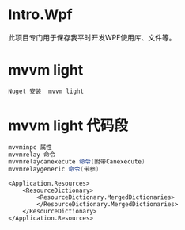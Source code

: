 # Intro.Wpf
此项目专门用于保存我平时开发WPF使用库、文件等。

# mvvm light
```XML
Nuget 安装  mvvm light 
```

# mvvm light 代码段
```C#
mvvminpc 属性
mvvmrelay 命令
mvvmrelaycanexecute 命令(附带Canexecute)
mvvmrelaygeneric 命令(带参)
```


```XAML
<Application.Resources>
    <ResourceDictionary>
        <ResourceDictionary.MergedDictionaries>
        </ResourceDictionary.MergedDictionaries>
    </ResourceDictionary>
</Application.Resources>
```
